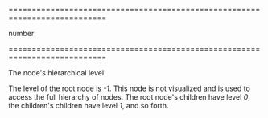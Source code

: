 <!--**
/*-------------------------------------------
    Auto-generated file. Do not modify.
-------------------------------------------

**-->
===========================================================================
<!--type-->number<!--/type-->
===========================================================================

<!--shortDescription-->
The node's hierarchical level. 
<!--/shortDescription-->

<!--fullDescription-->
The level of the root node is *-1*. This node is not visualized and is used to access the full hierarchy of nodes. The root node's children have level *0*, the children's children have level *1*, and so forth.
<!--/fullDescription-->
